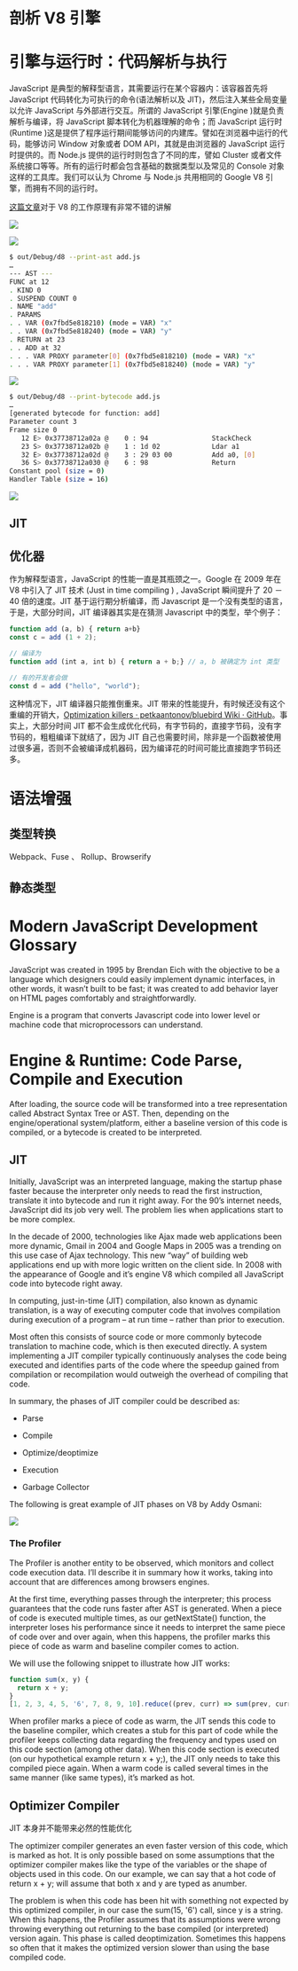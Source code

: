 

# 剖析 V8 引擎

# 引擎与运行时：代码解析与执行

JavaScript 是典型的解释型语言，其需要运行在某个容器内：该容器首先将 JavaScript 代码转化为可执行的命令(语法解析以及 JIT)，然后注入某些全局变量以允许 JavaScript 与外部进行交互。所谓的 JavaScript 引擎(Engine )就是负责解析与编译，将 JavaScript 脚本转化为机器理解的命令；而 JavaScript 运行时(Runtime )这是提供了程序运行期间能够访问的内建库。譬如在浏览器中运行的代码，能够访问 Window 对象或者 DOM API，其就是由浏览器的 JavaScript 运行时提供的。而 Node.js 提供的运行时则包含了不同的库，譬如 Cluster 或者文件系统接口等等。所有的运行时都会包含基础的数据类型以及常见的 Console 对象这样的工具库。我们可以认为 Chrome 与 Node.js 共用相同的 Google V8 引擎，而拥有不同的运行时。

[这篇文章](https://parg.co/Uuv)对于 V8 的工作原理有非常不错的讲解

![](https://cdn-images-1.medium.com/max/2000/0*bN9YVBLw_tT1Xvte.)

![](https://s3.amazonaws.com/images.ponyfoo.com/uploads/addy-ad3b2ea8f9be48a18c4bdad5041a3237.png)

```sh
$ out/Debug/d8 --print-ast add.js
…
--- AST ---
FUNC at 12
. KIND 0
. SUSPEND COUNT 0
. NAME "add"
. PARAMS
. . VAR (0x7fbd5e818210) (mode = VAR) "x"
. . VAR (0x7fbd5e818240) (mode = VAR) "y"
. RETURN at 23
. . ADD at 32
. . . VAR PROXY parameter[0] (0x7fbd5e818210) (mode = VAR) "x"
. . . VAR PROXY parameter[1] (0x7fbd5e818240) (mode = VAR) "y"
```

![](https://s3.amazonaws.com/images.ponyfoo.com/uploads/ast-602ed6f747124b0888c0a032eba50bb2.png)

```sh
$ out/Debug/d8 --print-bytecode add.js
…
[generated bytecode for function: add]
Parameter count 3
Frame size 0
   12 E> 0x37738712a02a @    0 : 94                StackCheck
   23 S> 0x37738712a02b @    1 : 1d 02             Ldar a1
   32 E> 0x37738712a02d @    3 : 29 03 00          Add a0, [0]
   36 S> 0x37738712a030 @    6 : 98                Return
Constant pool (size = 0)
Handler Table (size = 16)
```

![](https://parg.co/UOA)

## JIT

## 优化器

作为解释型语言，JavaScript 的性能一直是其瓶颈之一。Google 在 2009 年在 V8 中引入了 JIT 技术 (Just in time compiling ) , JavaScript 瞬间提升了 20 － 40 倍的速度。JIT 基于运行期分析编译，而 Javascript 是一个没有类型的语言，于是，大部分时间，JIT 编译器其实是在猜测 Javascript 中的类型，举个例子：

```js
function add (a, b) { return a+b}
const c = add (1 + 2);

// 编译为
function add (int a, int b) { return a + b;} // a, b 被确定为 int 类型

// 有的开发者会做
const d = add ("hello", "world");
```

这种情况下，JIT 编译器只能推倒重来。JIT 带来的性能提升，有时候还没有这个重编的开销大，[Optimization killers · petkaantonov/bluebird Wiki · GitHub](https://github.com/petkaantonov/bluebird/wiki/Optimization-killers)。事实上，大部分时间 JIT 都不会生成优化代码，有字节码的，直接字节码，没有字节码的，粗粗编译下就结了，因为 JIT 自己也需要时间，除非是一个函数被使用过很多遍，否则不会被编译成机器码，因为编译花的时间可能比直接跑字节码还多。

# 语法增强

## 类型转换

Webpack、Fuse 、 Rollup、Browserify

## 静态类型

# Modern JavaScript Development Glossary

JavaScript was created in 1995 by Brendan Eich with the objective to be a language which designers could easily implement dynamic interfaces,
in other words, it wasn’t built to be fast; it was created to add behavior layer on HTML pages comfortably and straightforwardly.

Engine is a program that converts Javascript code into lower level or machine code that microprocessors can understand.

# Engine & Runtime: Code Parse, Compile and Execution

After loading, the source code will be transformed into a tree representation called Abstract Syntax Tree or AST. Then, depending on the engine/operational system/platform, either a baseline version of this code is compiled, or a bytecode is created to be interpreted.

## JIT

Initially, JavaScript was an interpreted language, making the startup phase faster because the interpreter only needs to read the first instruction, translate it into bytecode and run it right away. For the 90’s internet needs, JavaScript did its job very well. The problem lies when applications start to be more complex.

In the decade of 2000, technologies like Ajax made web applications been more dynamic, Gmail in 2004 and Google Maps in 2005 was a trending on this use case of Ajax technology. This new “way” of building web applications end up with more logic written on the client side. In 2008 with the appearance of Google and it’s engine V8 which compiled all JavaScript code into bytecode right away.

In computing, just-in-time (JIT) compilation, also known as dynamic translation, is a way of executing computer code that involves compilation during execution of a program – at run time – rather than prior to execution.

Most often this consists of source code or more commonly bytecode translation to machine code, which is then executed directly. A system implementing a JIT compiler typically continuously analyses the code being executed and identifies parts of the code where the speedup gained from compilation or recompilation would outweigh the overhead of compiling that code.

In summary, the phases of JIT compiler could be described as:

- Parse

- Compile

- Optimize/deoptimize

- Execution

- Garbage Collector

The following is great example of JIT phases on V8 by Addy Osmani:

![](https://cdn-images-1.medium.com/max/1600/1*N6eUu1Wy0xyu7dR54Pn5bQ.png)

### The Profiler

The Profiler is another entity to be observed, which monitors and collect code execution data. I’ll describe it in summary how it works, taking into account that are differences among browsers engines.

At the first time, everything passes through the interpreter; this process guarantees that the code runs faster after AST is generated. When a piece of code is executed multiple times, as our getNextState() function, the interpreter loses his performance since it needs to interpret the same piece of code over and over again, when this happens, the profiler marks this piece of code as warm and baseline compiler comes to action.

We will use the following snippet to illustrate how JIT works:

```js
function sum(x, y) {
  return x + y;
}
[1, 2, 3, 4, 5, '6', 7, 8, 9, 10].reduce((prev, curr) => sum(prev, curr), 0);
```

When profiler marks a piece of code as warm, the JIT sends this code to the baseline compiler, which creates a stub for this part of code while the profiler keeps collecting data regarding the frequency and types used on this code section (among other data). When this code section is executed (on our hypothetical example return x + y;), the JIT only needs to take this compiled piece again. When a warm code is called several times in the same manner (like same types), it’s marked as hot.

## Optimizer Compiler

JIT 本身并不能带来必然的性能优化

The optimizer compiler generates an even faster version of this code, which is marked as hot. It is only possible based on some assumptions that the optimizer compiler makes like the type of the variables or the shape of objects used in this code. On our example, we can say that a hot code of return x + y; will assume that both x and y are typed as anumber.

The problem is when this code has been hit with something not expected by this optimized compiler, in our case the sum(15, '6') call, since y is a string. When this happens, the Profiler assumes that its assumptions were wrong throwing everything out returning to the base compiled (or interpreted) version again. This phase is called deoptimization. Sometimes this happens so often that it makes the optimized version slower than using the base compiled code.
